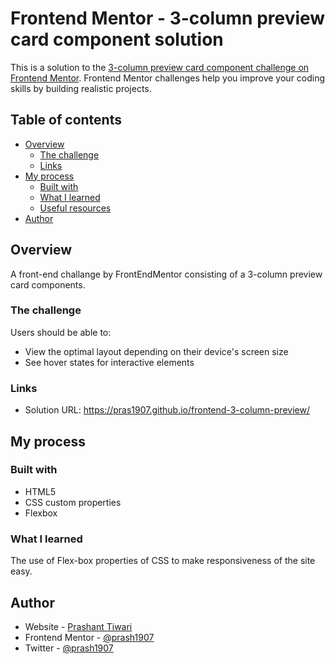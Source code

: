 # Frontend Mentor - 3-column preview card component solution

This is a solution to the [3-column preview card component challenge on Frontend Mentor](https://www.frontendmentor.io/challenges/3column-preview-card-component-pH92eAR2-). Frontend Mentor challenges help you improve your coding skills by building realistic projects.

## Table of contents

- [Overview](#overview)
  - [The challenge](#the-challenge)
  - [Links](#links)
- [My process](#my-process)
  - [Built with](#built-with)
  - [What I learned](#what-i-learned)
  - [Useful resources](#useful-resources)
- [Author](#author)

## Overview

A front-end challange by FrontEndMentor consisting of a 3-column preview card components.

### The challenge

Users should be able to:

- View the optimal layout depending on their device's screen size
- See hover states for interactive elements

### Links

- Solution URL: https://pras1907.github.io/frontend-3-column-preview/

## My process

### Built with

- HTML5
- CSS custom properties
- Flexbox

### What I learned

The use of Flex-box properties of CSS to make responsiveness of the site easy.

## Author

- Website - [Prashant Tiwari](https://www.your-site.com)
- Frontend Mentor - [@prash1907](https://www.frontendmentor.io/profile/prash1907)
- Twitter - [@prash1907](https://www.twitter.com/prash1907)
